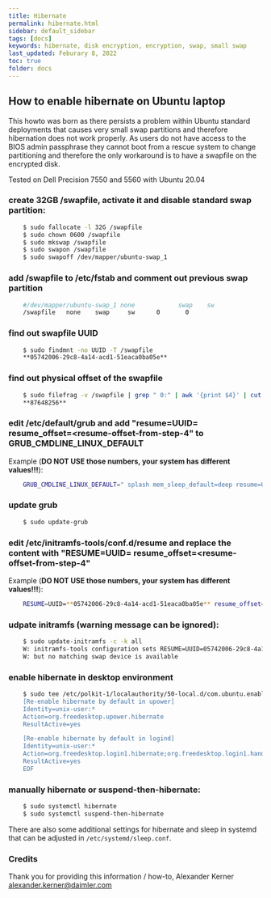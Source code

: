 ```yaml
---
title: Hibernate
permalink: hibernate.html
sidebar: default_sidebar
tags: [docs]
keywords: hibernate, disk encryption, encryption, swap, small swap
last_updated: Feburary 8, 2022
toc: true
folder: docs
---
```


## How to enable hibernate on Ubuntu laptop

This howto was born as there persists a problem within Ubuntu standard deployments that causes very small
swap partitions and therefore hibernation does not work properly. As users do not have access to the BIOS
admin passphrase they cannot boot from a rescue system to change partitioning and therefore the only
workaround is to have a swapfile on the encrypted disk.

Tested on Dell Precision 7550 and 5560 with Ubuntu 20.04

### create 32GB /swapfile, activate it and disable standard swap partition:

```bash
    $ sudo fallocate -l 32G /swapfile
    $ sudo chown 0600 /swapfile
    $ sudo mkswap /swapfile
    $ sudo swapon /swapfile
    $ sudo swapoff /dev/mapper/ubuntu-swap_1
```

### add /swapfile to /etc/fstab and comment out previous swap partition

```bash
    #/dev/mapper/ubuntu-swap_1 none            swap    sw              0       0
    /swapfile   none    swap     sw      0       0
```

### find out swapfile UUID

```bash
    $ sudo findmnt -no UUID -T /swapfile
    **05742006-29c8-4a14-acd1-51eaca0ba05e**
```

### find out physical offset of the swapfile

```bash
    $ sudo filefrag -v /swapfile | grep " 0:" | awk '{print $4}' | cut -d. -f1
    **87648256**
```

### edit /etc/default/grub and add "resume=UUID=<UUID-from-step-3> resume_offset=<resume-offset-from-step-4" to GRUB_CMDLINE_LINUX_DEFAULT

Example (**DO NOT USE those numbers, your system has different values!!!**):

```bash
    GRUB_CMDLINE_LINUX_DEFAULT=" splash mem_sleep_default=deep resume=UUID=**05742006-29c8-4a14-acd1-51eaca0ba05e** resume_offset=**87648256**"
```

### update grub

```bash
    $ sudo update-grub
```

### edit /etc/initramfs-tools/conf.d/resume and replace the content with "RESUME=UUID=<UUID-from-step-3> resume_offset=<resume-offset-from-step-4"

Example (**DO NOT USE those numbers, your system has different values!!!**):

```bash
    RESUME=UUID=**05742006-29c8-4a14-acd1-51eaca0ba05e** resume_offset=**87648256**
```

### udpate initramfs (warning message can be ignored):

```bash
    $ sudo update-initramfs -c -k all
    W: initramfs-tools configuration sets RESUME=UUID=05742006-29c8-4a14-acd1-51eaca0ba05e
    W: but no matching swap device is available
```

### enable hibernate in desktop environment

```bash
    $ sudo tee /etc/polkit-1/localauthority/50-local.d/com.ubuntu.enable-hibernate.pkla >/dev/null << EOF
    [Re-enable hibernate by default in upower]
    Identity=unix-user:*
    Action=org.freedesktop.upower.hibernate
    ResultActive=yes

    [Re-enable hibernate by default in logind]
    Identity=unix-user:*
    Action=org.freedesktop.login1.hibernate;org.freedesktop.login1.handle-hibernate-key;org.freedesktop.login1;org.freedesktop.login1.hibernate-multiple-sessions;org.freedesktop.login1.hibernate-ignore-inhibit
    ResultActive=yes
    EOF
```

### manually hibernate or suspend-then-hibernate:

```bash
    $ sudo systemctl hibernate
    $ sudo systemctl suspend-then-hibernate
```

There are also some additional settings for hibernate and sleep in systemd that can be adjusted in `/etc/systemd/sleep.conf`.

### Credits

Thank you for providing this information / how-to, Alexander Kerner <alexander.kerner@daimler.com>
